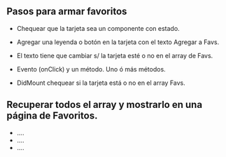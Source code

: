 ## Pasos para armar favoritos
- Chequear que la tarjeta sea un componente con estado.

- Agregar una leyenda o botón en la tarjeta con el texto Agregar a Favs.

- El texto tiene que cambiar s/ la tarjeta esté o no en el array de Favs.

- Evento (onClick) y un método. Uno ó más métodos.

- DidMount chequear si la tarjeta está o no en el array Favs.

## Recuperar todos el array y mostrarlo en una página de Favoritos.
 - ....
 - ....
 - ....